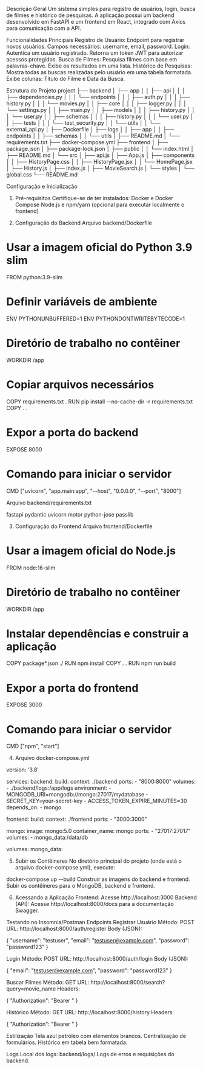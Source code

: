 
Descrição Geral
Um sistema simples para registro de usuários, login, busca de filmes e histórico de pesquisas. A aplicação possui um backend desenvolvido em FastAPI e um frontend em React, integrado com Axios para comunicação com a API.

Funcionalidades Principais
Registro de Usuário:
Endpoint para registrar novos usuários.
Campos necessários: username, email, password.
Login:
Autentica um usuário registrado.
Retorna um token JWT para autorizar acessos protegidos.
Busca de Filmes:
Pesquisa filmes com base em palavras-chave.
Exibe os resultados em uma lista.
Histórico de Pesquisas:
Mostra todas as buscas realizadas pelo usuário em uma tabela formatada.
Exibe colunas: Título do Filme e Data da Busca.

Estrutura do Projeto
project
├── backend
│   ├── app
│   │   ├── api
│   │   │   ├── dependencies.py
│   │   │   └── endpoints
│   │   │       ├── auth.py
│   │   │       ├── history.py
│   │   │       └── movies.py
│   │   ├── core
│   │   │   ├── logger.py
│   │   │   └── settings.py
│   │   ├── main.py
│   │   ├── models
│   │   │   ├── history.py
│   │   │   └── user.py
│   │   ├── schemas
│   │   │   ├── history.py
│   │   │   └── user.py
│   │   ├── tests
│   │   │   └── test_security.py
│   │   └── utils
│   │       └── external_api.py
│   ├── Dockerfile
│   ├── logs
│   │   ├── app
│   │   ├── endpoints
│   │   ├── schemas
│   │   └── utils
│   ├── README.md
│   └── requirements.txt
├── docker-compose.yml
├── frontend
│   ├── package.json
│   ├── package-lock.json
│   ├── public
│   │   └── index.html
│   ├── README.md
│   └── src
│       ├── api.js
│       ├── App.js
│       ├── components
│       │   ├── HistoryPage.css
│       │   ├── HistoryPage.jsx
│       │   └── HomePage.jsx
│       ├── History.js
│       ├── index.js
│       ├── MovieSearch.js
│       └── styles
│           └── global.css
└── README.md

Configuração e Inicialização
1. Pré-requisitos
Certifique-se de ter instalados:
Docker e Docker Compose
Node.js e npm/yarn (opcional para executar localmente o frontend)

2. Configuração do Backend
Arquivo backend/Dockerfile

# Usar a imagem oficial do Python 3.9 slim
FROM python:3.9-slim

# Definir variáveis de ambiente
ENV PYTHONUNBUFFERED=1
ENV PYTHONDONTWRITEBYTECODE=1

# Diretório de trabalho no contêiner
WORKDIR /app

# Copiar arquivos necessários
COPY requirements.txt .
RUN pip install --no-cache-dir -r requirements.txt
COPY . .

# Expor a porta do backend
EXPOSE 8000

# Comando para iniciar o servidor
CMD ["uvicorn", "app.main:app", "--host", "0.0.0.0", "--port", "8000"]

Arquivo backend/requirements.txt

fastapi
pydantic
uvicorn
motor
python-jose
passlib


3. Configuração do Frontend
Arquivo frontend/Dockerfile

# Usar a imagem oficial do Node.js
FROM node:16-slim

# Diretório de trabalho no contêiner
WORKDIR /app

# Instalar dependências e construir a aplicação
COPY package*.json ./
RUN npm install
COPY . .
RUN npm run build

# Expor a porta do frontend
EXPOSE 3000

# Comando para iniciar o servidor
CMD ["npm", "start"]


4. Arquivo docker-compose.yml

version: '3.8'

services:
  backend:
    build:
      context: ./backend
    ports:
      - "8000:8000"
    volumes:
      - ./backend/logs:/app/logs
    environment:
      - MONGODB_URI=mongodb://mongo:27017/mydatabase
      - SECRET_KEY=your-secret-key
      - ACCESS_TOKEN_EXPIRE_MINUTES=30
    depends_on:
      - mongo

  frontend:
    build:
      context: ./frontend
    ports:
      - "3000:3000"

  mongo:
    image: mongo:5.0
    container_name: mongo
    ports:
      - "27017:27017"
    volumes:
      - mongo_data:/data/db

volumes:
  mongo_data:


5. Subir os Contêineres
No diretório principal do projeto (onde está o arquivo docker-compose.yml), execute:

docker-compose up --build
Construir as imagens do backend e frontend.
Subir os contêineres para o MongoDB, backend e frontend.

6. Acessando a Aplicação
Frontend: Acesse http://localhost:3000
Backend (API): Acesse http://localhost:8000/docs para a documentação Swagger.

Testando no Insomnia/Postman
Endpoints
Registrar Usuário
Método: POST
URL: http://localhost:8000/auth/register
Body (JSON):

{
  "username": "testuser",
  "email": "testuser@example.com",
  "password": "password123"
}


Login
Método: POST
URL: http://localhost:8000/auth/login
Body (JSON):

{
  "email": "testuser@example.com",
  "password": "password123"
}


Buscar Filmes
Método: GET
URL: http://localhost:8000/search?query=movie_name
Headers:

{
  "Authorization": "Bearer <token>"
}


Histórico
Método: GET
URL: http://localhost:8000/history
Headers:

{
  "Authorization": "Bearer <token>"
}



Estilização
Tela azul petróleo com elementos brancos.
Centralização de formulários.
Histórico em tabela bem formatada.

Logs
Local dos logs: backend/logs/
Logs de erros e requisições do backend.


